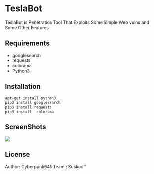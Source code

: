# TeslaBot
TeslaBot is Penetration Tool That Exploits Some Simple Web vulns and Some Other Features

## Requirements
* googlesearch
* requests
* colorama
* Python3

## Installation



```bash
apt-get install python3
pip3 install googlesearch
pip3 install requests
pip3 install  colorama
```



## ScreenShots
<img src="https://i.ibb.co/0s17GtY/2021-04-13-11-00.png">

## License
Author: Cyberpunk645
Team  : Suskod™️

